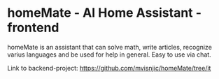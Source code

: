 # homeMate - AI Home Assistant - frontend

homeMate is an assistant that can solve math, write articles, recognize varius languages and be used for help in general. Easy to use via chat.

Link to backend-project: https://github.com/mvisnjic/homeMate/tree/it
